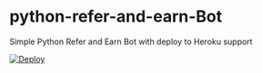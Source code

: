 # python-refer-and-earn-Bot
Simple Python Refer and Earn Bot with deploy to Heroku support 

<a href="https://heroku.com/deploy?template=https://github.com/fadilniju/python-refer-and-earn-Bot">
  <img src="https://www.herokucdn.com/deploy/button.svg" alt="Deploy">
</a>
